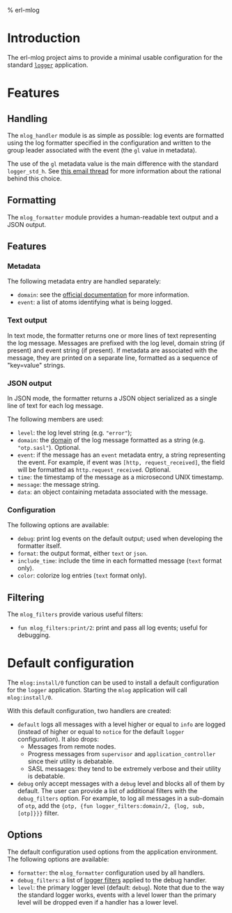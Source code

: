 % erl-mlog

# Introduction
The erl-mlog project aims to provide a minimal usable configuration for the
standard [`logger`](https://erlang.org/doc/man/logger.html) application.

# Features
## Handling
The `mlog_handler` module is as simple as possible: log events are formatted
using the log formatter specified in the configuration and written to the
group leader associated with the event (the `gl` value in metadata).

The use of the `gl` metadata value is the main difference with the standard
`logger_std_h`. See [this email
thread](https://erlang.org/pipermail/erlang-questions/2021-May/100992.html)
for more information about the rational behind this choice.

## Formatting
The `mlog_formatter` module provides a human-readable text output and a JSON
output.

## Features
### Metadata
The following metadata entry are handled separately:
- `domain`: see the [official
  documentation](https://erlang.org/doc/man/logger_filters.html#domain-2) for
  more information.
- `event`: a list of atoms identifying what is being logged.

### Text output
In text mode, the formatter returns one or more lines of text representing the
log message. Messages are prefixed with the log level, domain string (if
present) and event string (if present). If metadata are associated with the
message, they are printed on a separate line, formatted as a sequence of
"key=value" strings.

### JSON output
In JSON mode, the formatter returns a JSON object serialized as a single line
of text for each log message.

The following members are used:
- `level`: the log level string (e.g. `"error"`);
- `domain`: the
  [domain](https://erlang.org/doc/man/logger_filters.html#domain-2) of the log
  message formatted as a string (e.g. `"otp.sasl"`). Optional.
- `event`: if the message has an `event` metadata entry, a string representing
  the event. For example, if event was `[http, request_received]`, the field
  will be formatted as `http.request_received`. Optional.
- `time`: the timestamp of the message as a microsecond UNIX timestamp.
- `message`: the message string.
- `data`: an object containing metadata associated with the message.

### Configuration
The following options are available:
- `debug`: print log events on the default output; used when developing the
  formatter itself.
- `format`: the output format, either `text` or `json`.
- `include_time`: include the time in each formatted message (`text` format
  only).
- `color`: colorize log entries (`text` format only).

## Filtering
The `mlog_filters` provide various useful filters:

- `fun mlog_filters:print/2`: print and pass all log events; useful for
  debugging.

# Default configuration
The `mlog:install/0` function can be used to install a default configuration
for the `logger` application. Starting the `mlog` application will call
`mlog:install/0`.

With this default configuration, two handlers are created:

- `default` logs all messages with a level higher or equal to `info` are
  logged (instead of higher or equal to `notice` for the default `logger`
  configuration). It also drops:
  - Messages from remote nodes.
  - Progress messages from `supervisor` and `application_controller` since
    their utility is debatable.
  - SASL messages: they tend to be extremely verbose and their utility is
    debatable.
- `debug` only accept messages with a `debug` level and blocks all of them by
  default. The user can provide a list of additional filters with the
  `debug_filters` option. For example, to log all messages in a sub-domain of
  `otp`, add the `{otp, {fun logger_filters:domain/2, {log, sub, [otp]}}}`
  filter.

## Options
The default configuration used options from the application environment.
The following options are available:

- `formatter`: the `mlog_formatter` configuration used by all handlers.
- `debug_filters`: a list of [logger
  filters](https://erlang.org/doc/apps/kernel/logger_chapter.html#filters)
  applied to the debug handler.
- `level`: the primary logger level (default: `debug`). Note that due to the
  way the standard logger works, events with a level lower than the primary
  level will be dropped even if a handler has a lower level.
